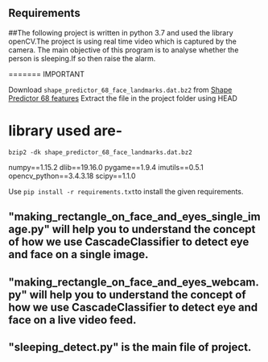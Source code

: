  ## Requirements


##The following project is written in python 3.7 and used the library openCV.The project is using real time video which is captured by the camera. The main objective of this program is to analyse whether the person is sleeping.If so then raise the alarm.

=======
IMPORTANT

  Download `shape_predictor_68_face_landmarks.dat.bz2` from [Shape Predictor 68 features](http://dlib.net/files/shape_predictor_68_face_landmarks.dat.bz2)
  Extract the file in the project folder using
 HEAD

  library used are-
=======
  ``bzip2 -dk shape_predictor_68_face_landmarks.dat.bz2``



  numpy==1.15.2
	dlib==19.16.0
	pygame==1.9.4
	imutils==0.5.1
	opencv_python==3.4.3.18
	scipy==1.1.0

Use `pip install -r requirements.txt`to install the given requirements.


## "making_rectangle_on_face_and_eyes_single_image.py" will help you to understand the concept of how we use CascadeClassifier to detect eye and face on a single image.

## "making_rectangle_on_face_and_eyes_webcam.py" will help you to understand the concept of how we use CascadeClassifier to detect eye and face on a live video feed.

## "sleeping_detect.py" is the main file of project.


